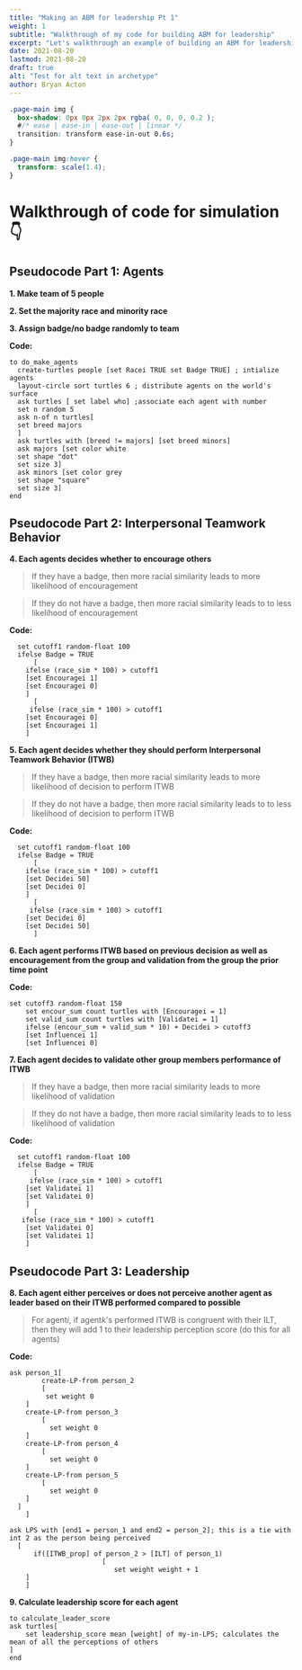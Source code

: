 ```yaml
---
title: "Making an ABM for leadership Pt 1"
weight: 1
subtitle: "Walkthrough of my code for building ABM for leadership"
excerpt: "Let's walkthrough an example of building an ABM for leadership"
date: 2021-08-20
lastmod: 2021-08-20
draft: true
alt: "Test for alt text in archetype"
author: Bryan Acton
---
```

<script src="{{< blogdown/postref >}}index_files/clipboard/clipboard.min.js"></script>
<link href="{{< blogdown/postref >}}index_files/xaringanExtra-clipboard/xaringanExtra-clipboard.css" rel="stylesheet" />
<script src="{{< blogdown/postref >}}index_files/xaringanExtra-clipboard/xaringanExtra-clipboard.js"></script>
<script>window.xaringanExtraClipboard(null, {"button":"<i class=\"fa fa-clipboard\"><\/i> Copy Code","success":"<i class=\"fa fa-check\" style=\"color: #90BE6D\"><\/i> Copied!","error":"Press Ctrl+C to Copy"})</script>
<link href="{{< blogdown/postref >}}index_files/font-awesome/css/all.css" rel="stylesheet" />
<link href="{{< blogdown/postref >}}index_files/font-awesome/css/v4-shims.css" rel="stylesheet" />




```css
.page-main img {
  box-shadow: 0px 0px 2px 2px rgba( 0, 0, 0, 0.2 );
  #/* ease | ease-in | ease-out | linear */
  transition: transform ease-in-out 0.6s;
}

.page-main img:hover {
  transform: scale(1.4);
}
```


<style type="text/css">
.page-main img {
  box-shadow: 0px 0px 2px 2px rgba( 0, 0, 0, 0.2 );
  #/* ease | ease-in | ease-out | linear */
  transition: transform ease-in-out 0.6s;
}

.page-main img:hover {
  transform: scale(1.4);
}
</style>

# Walkthrough of code for simulation 👇

## Pseudocode Part 1: Agents 


**1. Make team of 5 people**

**2. Set the majority race and minority race**

**3. Assign badge/no badge randomly to team**

**Code:**
```
to do_make_agents
  create-turtles people [set Racei TRUE set Badge TRUE] ; intialize agents
  layout-circle sort turtles 6 ; distribute agents on the world's surface
  ask turtles [ set label who] ;associate each agent with number
  set n random 5
  ask n-of n turtles[
  set breed majors
  ]
  ask turtles with [breed != majors] [set breed minors]
  ask majors [set color white
  set shape "dot"
  set size 3]
  ask minors [set color grey
  set shape "square"
  set size 3]
end

```

## Pseudocode Part 2: Interpersonal Teamwork Behavior 
**4. Each agents decides whether to encourage others** 
> If they have a badge, then more racial similarity leads to more likelihood of encouragement 

> If they do not have a badge, then more racial similarity leads to to less likelihood of encouragement 


**Code:**
```
  set cutoff1 random-float 100
  ifelse Badge = TRUE
      [
    ifelse (race_sim * 100) > cutoff1
    [set Encouragei 1]
    [set Encouragei 0]
    ]
      [
     ifelse (race_sim * 100) > cutoff1
    [set Encouragei 0]
    [set Encouragei 1]
    ]

```

**5. Each agent decides whether they should perform Interpersonal Teamwork Behavior (ITWB)**

> If they have a badge, then more racial similarity leads to more likelihood of decision to perform ITWB

> If they do not have a badge, then more racial similarity leads to to less likelihood of decision to perform ITWB

**Code:**
```
  set cutoff1 random-float 100
  ifelse Badge = TRUE
      [
    ifelse (race_sim * 100) > cutoff1
    [set Decidei 50]
    [set Decidei 0]
    ]
      [
     ifelse (race_sim * 100) > cutoff1
    [set Decidei 0]
    [set Decidei 50]
      ]
```

**6. Each agent performs ITWB based on previous decision as well as encouragement from the group and validation from the group the prior time point**

**Code:**
```
set cutoff3 random-float 150
    set encour_sum count turtles with [Encouragei = 1]
    set valid_sum count turtles with [Validatei = 1]
    ifelse (encour_sum + valid_sum * 10) + Decidei > cutoff3
    [set Influencei 1]
    [set Influencei 0]
```

**7. Each agent decides to validate other group members performance of ITWB**

> If they have a badge, then more racial similarity leads to more likelihood of validation

> If they do not have a badge, then more racial similarity leads to to less likelihood of validation

**Code:**
```
  set cutoff1 random-float 100
  ifelse Badge = TRUE
      [
     ifelse (race_sim * 100) > cutoff1
    [set Validatei 1]
    [set Validatei 0]
    ]
      [
   ifelse (race_sim * 100) > cutoff1
    [set Validatei 0]
    [set Validatei 1]
    ]
```

## Pseudocode Part 3: Leadership

**8. Each agent either perceives or does not perceive another agent as leader based on their ITWB performed compared to possible**

 > For agent*i*, if agent*k*'s performed ITWB is congruent with their ILT, then they will add 1 to their leadership perception score (do this for all agents)
 
 **Code:**
```
ask person_1[
        create-LP-from person_2
        [
         set weight 0
    ]
    create-LP-from person_3
        [
          set weight 0
    ]
    create-LP-from person_4
        [
          set weight 0
    ]
    create-LP-from person_5
        [
          set weight 0
    ]
  ]
    ]
    
ask LPS with [end1 = person_1 and end2 = person_2]; this is a tie with int 2 as the person being perceived
  [
      if([ITWB_prop] of person_2 > [ILT] of person_1)
                       [
                          set weight weight + 1
    ]
    ]
```

**9. Calculate leadership score for each agent**

```
to calculate_leader_score
ask turtles[
    set leadership_score mean [weight] of my-in-LPS; calculates the mean of all the perceptions of others
]
end

```
